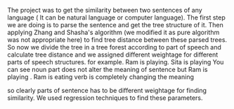The project was to get the similarity between two sentences of any language ( It can be natural language or computer language).
The first step we are doing is to parse the sentence and get the tree structure of it. Then applying Zhang and Shasha's algorithm (we modified it as pure algorithm was not appropriate here) to find tree distance between these parsed trees.
So now we divide the tree in a tree forest according to part of speech and calculate tree distance and we assigned different weightage for different parts of speech structures.
for example.
Ram is playing. Sita is playing
You can see noun part does not alter the meaning of sentence
but
Ram is playing . Ram is eating
verb is completely changing the meaning

so clearly parts of sentence has to be different weightage for finding similarity. We used regression techniques to find these parameters.
